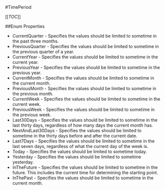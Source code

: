 #TimePeriod

[[_TOC_]]

##Enum Properties 

* CurrentQuarter -  Specifies the values should be limited to sometime in the past three months. 
* PreviousQuarter -  Specifies the values should be limited to sometime in the previous quarter of a year. 
* CurrentYear -  Specifies the values should be limited to sometime in the current year. 
* PreviousYear -  Specifies the values should be limited to sometime in the previous year. 
* CurrentMonth -  Specifies the values should be limited to sometime in the current month. 
* PreviousMonth -  Specifies the values should be limited to sometime in the previous month. 
* CurrentWeek -  Specifies the values should be limited to sometime in the current week. 
* PreviousWeek -  Specifies the values should be limited to sometime in the previous week. 
* Last30Days -  Specifies the values should be limited to sometime in the last thirty days, regardless of how many days the current month has. 
* NextAndLast30Days -  Specifies the values should be limited to sometime in the thirty days before and after the current date. 
* Last7Days -  Specifies the values should be limited to sometime in the last seven days, regardless of what the current day of the week is. 
* Today -  Specifies the values should be limited to sometime today. 
* Yesterday -  Specifies the values should be limited to sometime yesterday. 
* InTheFuture -  Specifies the values should be limited to sometime in the future. This includes the current time for determining the starting point. 
* InThePast -  Specifies the values should be limited to sometime in the current month. 